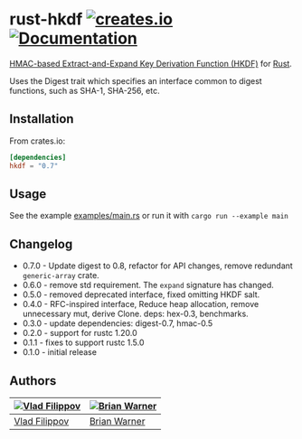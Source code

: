 # rust-hkdf [![creates.io](https://img.shields.io/crates/v/hkdf.svg)](https://crates.io/crates/hkdf) [![Documentation](https://docs.rs/hkdf/badge.svg)](https://docs.rs/hkdf)

[HMAC-based Extract-and-Expand Key Derivation Function (HKDF)](https://tools.ietf.org/html/rfc5869) for [Rust](http://www.rust-lang.org/).

Uses the Digest trait which specifies an interface common to digest functions, such as SHA-1, SHA-256, etc.

## Installation

From crates.io:

```toml
[dependencies]
hkdf = "0.7"
```

## Usage

See the example [examples/main.rs](examples/main.rs) or run it with `cargo run --example main`

## Changelog

- 0.7.0 - Update digest to 0.8, refactor for API changes, remove redundant `generic-array` crate.
- 0.6.0 - remove std requirement. The `expand` signature has changed.
- 0.5.0 - removed deprecated interface, fixed omitting HKDF salt.
- 0.4.0 - RFC-inspired interface, Reduce heap allocation, remove unnecessary mut, derive Clone. deps: hex-0.3, benchmarks.
- 0.3.0 - update dependencies: digest-0.7, hmac-0.5
- 0.2.0 - support for rustc 1.20.0
- 0.1.1 - fixes to support rustc 1.5.0
- 0.1.0 - initial release

## Authors

[![Vlad Filippov](https://avatars3.githubusercontent.com/u/128755?s=70)](http://vf.io/) | [![Brian Warner](https://avatars3.githubusercontent.com/u/27146?v=4&s=70)](http://www.lothar.com/blog/) 
---|---
[Vlad Filippov](http://vf.io/) | [Brian Warner](http://www.lothar.com/blog/)
